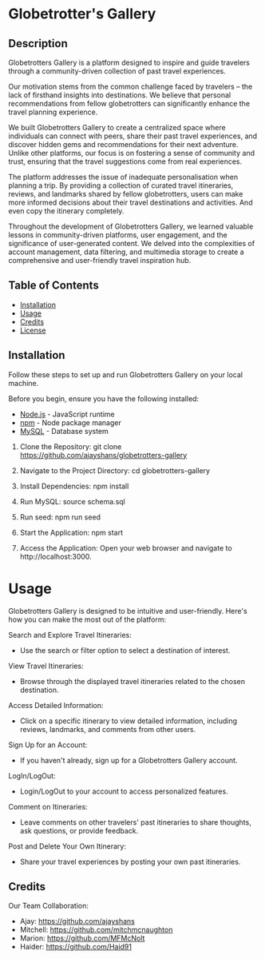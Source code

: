 # Globetrotter's Gallery

## Description

Globetrotters Gallery is a platform designed to inspire and guide travelers through a community-driven collection of past travel experiences. 

Our motivation stems from the common challenge faced by travelers – the lack of firsthand insights into destinations. We believe that personal recommendations from fellow globetrotters can significantly enhance the travel planning experience.

We built Globetrotters Gallery to create a centralized space where individuals can connect with peers, share their past travel experiences, and discover hidden gems and recommendations for their next adventure. Unlike other platforms, our focus is on fostering a sense of community and trust, ensuring that the travel suggestions come from real experiences.

The platform addresses the issue of inadequate personalisation when planning a trip. By providing a collection of curated travel itineraries, reviews, and landmarks shared by fellow globetrotters, users can make more informed decisions about their travel destinations and activities. And even copy the itinerary completely.

Throughout the development of Globetrotters Gallery, we learned valuable lessons in community-driven platforms, user engagement, and the significance of user-generated content. We delved into the complexities of account management, data filtering, and multimedia storage to create a comprehensive and user-friendly travel inspiration hub.

## Table of Contents

- [Installation](#installation)
- [Usage](#usage)
- [Credits](#credits)
- [License](#license)

## Installation

Follow these steps to set up and run Globetrotters Gallery on your local machine.

Before you begin, ensure you have the following installed:

- [Node.js](https://nodejs.org/) - JavaScript runtime
- [npm](https://www.npmjs.com/) - Node package manager
- [MySQL](https://www.mysql.com/) - Database system

1. Clone the Repository: git clone https://github.com/ajayshans/globetrotters-gallery

2. Navigate to the Project Directory: cd globetrotters-gallery

3. Install Dependencies: npm install

4. Run MySQL: source schema.sql

5. Run seed: npm run seed

6. Start the Application: npm start

7. Access the Application: Open your web browser and navigate to http://localhost:3000.

# Usage

Globetrotters Gallery is designed to be intuitive and user-friendly. Here's how you can make the most out of the platform:

Search and Explore Travel Itineraries: 
   - Use the search or filter option to select a destination of interest.

View Travel Itineraries:
   - Browse through the displayed travel itineraries related to the chosen destination.

Access Detailed Information:
   - Click on a specific itinerary to view detailed information, including reviews, landmarks, and comments from other users.

Sign Up for an Account:
   - If you haven't already, sign up for a Globetrotters Gallery account.

LogIn/LogOut:
   - Login/LogOut to your account to access personalized features.

Comment on Itineraries:
   - Leave comments on other travelers' past itineraries to share thoughts, ask questions, or provide feedback.

Post and Delete Your Own Itinerary:
   - Share your travel experiences by posting your own past itineraries.

## Credits

Our Team Collaboration:
- Ajay: https://github.com/ajayshans
- Mitchell: https://github.com/mitchmcnaughton
- Marion: https://github.com/MFMcNolt
- Haider: https://github.com/Haid91


